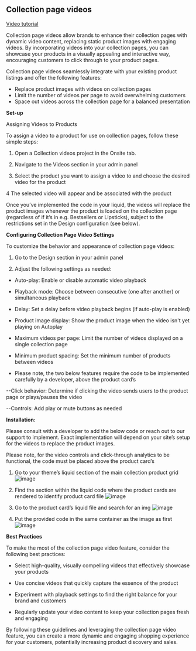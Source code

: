 ## Collection page videos

[Video tutorial](https://www.loom.com/share/03c040bdf4e441ccb7f998805bd84d1d?sid=16e0d010-e4d5-447f-bf22-3b4f3058ffb2)


Collection page videos allow brands to enhance their collection pages with dynamic video content, replacing static product images with engaging videos. By incorporating videos into your collection pages, you can showcase your products in a visually appealing and interactive way, encouraging customers to click through to your product pages.

Collection page videos seamlessly integrate with your existing product listings and offer the following features:

- Replace product images with videos on collection pages
- Limit the number of videos per page to avoid overwhelming customers
- Space out videos across the collection page for a balanced presentation

**Set-up**


Assigning Videos to Products

To assign a video to a product for use on collection pages, follow these simple steps:

1. Open a Collection videos project in the Onsite tab.

2. Navigate to the Videos section in your admin panel

3. Select the product you want to assign a video to and choose the desired video for the product

4 The selected video will appear and be associated with the product

Once you’ve implemented the code in your liquid, the videos will replace the product images whenever the product is loaded on the collection page (regardless of if it’s in e.g. Bestsellers or Lipsticks), subject to the restrictions set in the Design configuration (see below).

**Configuring Collection Page Video Settings**

To customize the behavior and appearance of collection page videos:

1. Go to the Design section in your admin panel

2. Adjust the following settings as needed:

- Auto-play: Enable or disable automatic video playback

- Playback mode: Choose between consecutive (one after another) or simultaneous playback

- Delay: Set a delay before video playback begins (if auto-play is enabled)

- Product image display: Show the product image when the video isn't yet playing on Autoplay

- Maximum videos per page: Limit the number of videos displayed on a single collection page

- Minimum product spacing: Set the minimum number of products between videos

- Please note, the two below features require the code to be implemented carefully by a developer, above the product card’s <a>

--Click behavior: Determine if clicking the video sends users to the product page or plays/pauses the video

--Controls: Add play or mute buttons as needed

**Installation:**

Please consult with a developer to add the below code or reach out to our support to implement. Exact implementation will depend on your site’s setup for the videos to replace the product images.

Please note, for the video controls and click-through analytics to be functional, the code must be placed above the product card’s <a>

1. Go to your theme’s liquid section of the main collection product grid
![image](https://github.com/user-attachments/assets/2daf9bfe-e24f-41b4-afa0-3792b092480e)


2. Find the section within the liquid code where the product cards are rendered to identify product card file
![image](https://github.com/user-attachments/assets/04b9d9c9-4a06-45f4-a463-f0ed989d1d81)

3. Go to the product card’s liquid file and search for an img
![image](https://github.com/user-attachments/assets/c581c269-bd2f-49fe-adab-c23807183f57)


4. Put the provided code in the same container as the image as first 
![image](https://github.com/user-attachments/assets/dd99055e-f547-4216-9118-b477033c97d6)


**Best Practices**

To make the most of the collection page video feature, consider the following best practices:

- Select high-quality, visually compelling videos that effectively showcase your products

- Use concise videos that quickly capture the essence of the product

- Experiment with playback settings to find the right balance for your brand and customers

- Regularly update your video content to keep your collection pages fresh and engaging

By following these guidelines and leveraging the collection page video feature, you can create a more dynamic and engaging shopping experience for your customers, potentially increasing product discovery and sales.

